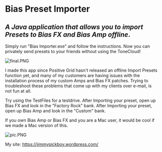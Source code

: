 # Bias Preset Importer


## _A Java application that allows you to import Presets to Bias FX and Bias Amp offline_.

Simply run "Bias Importer.exe" and follow the instructions. Now you can privately send presets to your friends without using the ToneCloud!


![final.PNG]({{site.baseurl}}/pics/final.PNG)


I made this app since Positive Grid hasn't released an offline Import Presets function yet, and many of my customers are having issues with the installation process of my custom Amps and Bias FX patches. Trying to troubleshoot these problems that come up with my clients over e-mail, is not fun at all.    

Try using the TestFiles for a testdrive.
After Importing your preset, open up Bias FX and look in the "Factory Rock" bank.
After Importing your preset, open up Bias Amp and look in the "Custom" bank.

If you own Bias Amp or Bias FX and you are a Mac user, it would be cool if we made a Mac version of this.


![pic.PNG]({{site.baseurl}}/pics/pic.PNG)


My site:  https://jimmypickboy.wordpress.com/
